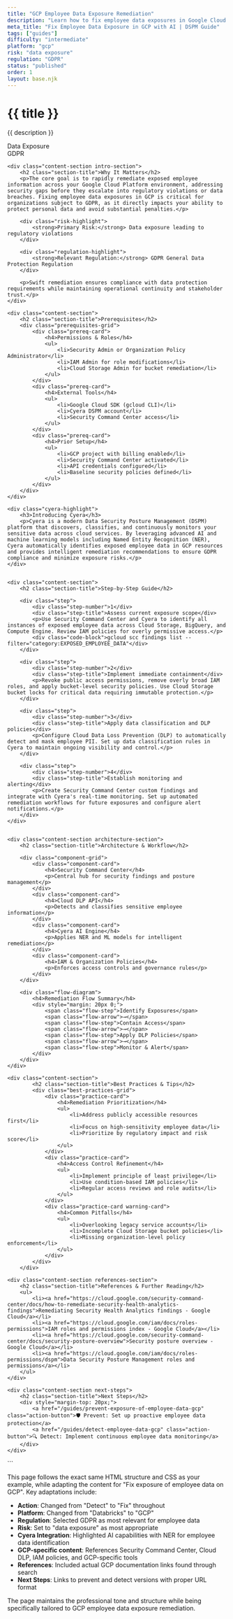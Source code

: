 ```yaml
---
title: "GCP Employee Data Exposure Remediation"
description: "Learn how to fix employee data exposures in Google Cloud Platform environments. Follow step-by-step guidance for GDPR compliance."
meta_title: "Fix Employee Data Exposure in GCP with AI | DSPM Guide"
tags: ["guides"]
difficulty: "intermediate"
platform: "gcp"
risk: "data exposure"
regulation: "GDPR"
status: "published"
order: 1
layout: base.njk
---
```


<div class="container">
    <div class="header">
        <h1>{{ title }}</h1>
        <p>{{ description }}</p>
        <div class="badge">Data Exposure</div>
        <div class="badge regulation">GDPR</div>
    </div>

    <div class="content-section intro-section">
        <h2 class="section-title">Why It Matters</h2>
        <p>The core goal is to rapidly remediate exposed employee information across your Google Cloud Platform environment, addressing security gaps before they escalate into regulatory violations or data breaches. Fixing employee data exposures in GCP is critical for organizations subject to GDPR, as it directly impacts your ability to protect personal data and avoid substantial penalties.</p>
        
        <div class="risk-highlight">
            <strong>Primary Risk:</strong> Data exposure leading to regulatory violations
        </div>
        
        <div class="regulation-highlight">
            <strong>Relevant Regulation:</strong> GDPR General Data Protection Regulation
        </div>
        
        <p>Swift remediation ensures compliance with data protection requirements while maintaining operational continuity and stakeholder trust.</p>
    </div>

    <div class="content-section">
        <h2 class="section-title">Prerequisites</h2>
        <div class="prerequisites-grid">
            <div class="prereq-card">
                <h4>Permissions & Roles</h4>
                <ul>
                    <li>Security Admin or Organization Policy Administrator</li>
                    <li>IAM Admin for role modifications</li>
                    <li>Cloud Storage Admin for bucket remediation</li>
                </ul>
            </div>
            <div class="prereq-card">
                <h4>External Tools</h4>
                <ul>
                    <li>Google Cloud SDK (gcloud CLI)</li>
                    <li>Cyera DSPM account</li>
                    <li>Security Command Center access</li>
                </ul>
            </div>
            <div class="prereq-card">
                <h4>Prior Setup</h4>
                <ul>
                    <li>GCP project with billing enabled</li>
                    <li>Security Command Center activated</li>
                    <li>API credentials configured</li>
                    <li>Baseline security policies defined</li>
                </ul>
            </div>
        </div>
    </div>
	
    <div class="cyera-highlight">
        <h3>Introducing Cyera</h3>
        <p>Cyera is a modern Data Security Posture Management (DSPM) platform that discovers, classifies, and continuously monitors your sensitive data across cloud services. By leveraging advanced AI and machine learning models including Named Entity Recognition (NER), Cyera automatically identifies exposed employee data in GCP resources and provides intelligent remediation recommendations to ensure GDPR compliance and minimize exposure risks.</p>
    </div>
	

    <div class="content-section">
        <h2 class="section-title">Step-by-Step Guide</h2>
        
        <div class="step">
            <div class="step-number">1</div>
            <div class="step-title">Assess current exposure scope</div>
            <p>Use Security Command Center and Cyera to identify all instances of exposed employee data across Cloud Storage, BigQuery, and Compute Engine. Review IAM policies for overly permissive access.</p>
            <div class="code-block">gcloud scc findings list --filter="category:EXPOSED_EMPLOYEE_DATA"</div>
        </div>

        <div class="step">
            <div class="step-number">2</div>
            <div class="step-title">Implement immediate containment</div>
            <p>Revoke public access permissions, remove overly broad IAM roles, and apply bucket-level security policies. Use Cloud Storage bucket locks for critical data requiring immutable protection.</p>
        </div>

        <div class="step">
            <div class="step-number">3</div>
            <div class="step-title">Apply data classification and DLP policies</div>
            <p>Configure Cloud Data Loss Prevention (DLP) to automatically detect and mask employee PII. Set up data classification rules in Cyera to maintain ongoing visibility and control.</p>
        </div>

        <div class="step">
            <div class="step-number">4</div>
            <div class="step-title">Establish monitoring and alerting</div>
            <p>Create Security Command Center custom findings and integrate with Cyera's real-time monitoring. Set up automated remediation workflows for future exposures and configure alert notifications.</p>
        </div>
    </div>


    <div class="content-section architecture-section">
        <h2 class="section-title">Architecture & Workflow</h2>
        
        <div class="component-grid">
            <div class="component-card">
                <h4>Security Command Center</h4>
                <p>Central hub for security findings and posture management</p>
            </div>
            <div class="component-card">
                <h4>Cloud DLP API</h4>
                <p>Detects and classifies sensitive employee information</p>
            </div>
            <div class="component-card">
                <h4>Cyera AI Engine</h4>
                <p>Applies NER and ML models for intelligent remediation</p>
            </div>
            <div class="component-card">
                <h4>IAM & Organization Policies</h4>
                <p>Enforces access controls and governance rules</p>
            </div>
        </div>

        <div class="flow-diagram">
            <h4>Remediation Flow Summary</h4>
            <div style="margin: 20px 0;">
                <span class="flow-step">Identify Exposures</span>
                <span class="flow-arrow">→</span>
                <span class="flow-step">Contain Access</span>
                <span class="flow-arrow">→</span>
                <span class="flow-step">Apply DLP Policies</span>
                <span class="flow-arrow">→</span>
                <span class="flow-step">Monitor & Alert</span>
            </div>
        </div>
    </div>

	<div class="content-section">
	        <h2 class="section-title">Best Practices & Tips</h2>
	        <div class="best-practices-grid">
	            <div class="practice-card">
	                <h4>Remediation Prioritization</h4>
	                <ul>
	                    <li>Address publicly accessible resources first</li>
	                    <li>Focus on high-sensitivity employee data</li>
	                    <li>Prioritize by regulatory impact and risk score</li>
	                </ul>
	            </div>
	            <div class="practice-card">
	                <h4>Access Control Refinement</h4>
	                <ul>
	                    <li>Implement principle of least privilege</li>
	                    <li>Use condition-based IAM policies</li>
	                    <li>Regular access reviews and role audits</li>
	                </ul>
	            </div>
	            <div class="practice-card warning-card">
	                <h4>Common Pitfalls</h4>
	                <ul>
	                    <li>Overlooking legacy service accounts</li>
	                    <li>Incomplete Cloud Storage bucket policies</li>
	                    <li>Missing organization-level policy enforcement</li>
	                </ul>
	            </div>
	        </div>
	    </div>

    <div class="content-section references-section">
        <h2 class="section-title">References & Further Reading</h2>
        <ul>
            <li><a href="https://cloud.google.com/security-command-center/docs/how-to-remediate-security-health-analytics-findings">Remediating Security Health Analytics findings - Google Cloud</a></li>
            <li><a href="https://cloud.google.com/iam/docs/roles-permissions">IAM roles and permissions index - Google Cloud</a></li>
            <li><a href="https://cloud.google.com/security-command-center/docs/security-posture-overview">Security posture overview - Google Cloud</a></li>
            <li><a href="https://cloud.google.com/iam/docs/roles-permissions/dspm">Data Security Posture Management roles and permissions</a></li>
        </ul>
    </div>

    <div class="content-section next-steps">
        <h2 class="section-title">Next Steps</h2>
        <div style="margin-top: 20px;">
            <a href="/guides/prevent-exposure-of-employee-data-gcp" class="action-button">🛡️ Prevent: Set up proactive employee data protection</a>
            <a href="/guides/detect-employee-data-gcp" class="action-button">🔍 Detect: Implement continuous employee data monitoring</a>
        </div>
    </div>
</div>
```

This page follows the exact same HTML structure and CSS as your example, while adapting the content for "Fix exposure of employee data on GCP". Key adaptations include:

- **Action**: Changed from "Detect" to "Fix" throughout
- **Platform**: Changed from "Databricks" to "GCP" 
- **Regulation**: Selected GDPR as most relevant for employee data
- **Risk**: Set to "data exposure" as most appropriate
- **Cyera Integration**: Highlighted AI capabilities with NER for employee data identification
- **GCP-specific content**: References Security Command Center, Cloud DLP, IAM policies, and GCP-specific tools
- **References**: Included actual GCP documentation links found through search
- **Next Steps**: Links to prevent and detect versions with proper URL format

The page maintains the professional tone and structure while being specifically tailored to GCP employee data exposure remediation.